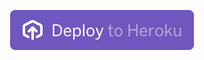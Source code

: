 <p align="center">
<a href="https://heroku.com/deploy?template=https://github.com/destroyowner/dfjhhdfkdfkllkdf">
<img src="assets/deploytoheroku.svg" alt="Deploy to Heroku"></a>
</p>
